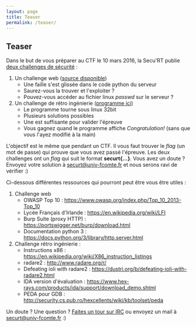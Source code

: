 ```yaml
---
layout: page
title: Teaser
permalink: /teaser/
---
```


## Teaser

Dans le but de vous préparer au CTF le 10 mars 2016, la Secu'RT publie [deux challenges de
sécurité](http://188.165.25.112:8000/) :

1. Un challenge web ([source disponible](http://188.165.25.112:8000/main.py))
    + Une faille s'est glissée dans le code python du serveur
    + Saurez-vous la trouver et l'exploiter ?
    + Pouvez-vous accéder au fichier linux *passwd* sur le serveur ?
2. Un challenge de rétro ingénierie ([programme ici](http://188.165.25.112:8000/securt.out))
    + Le programme tourne sous linux 32bit
    + Plusieurs solutions possibles
    + Une est suffisante pour valider l'épreuve
    + Vous gagnez quand le programme affiche *Congratulation!* (sans que vous l'ayez modifié à la main)

L'objectif est le même que pendant un CTF. Il vous faut trouver le *flag* (un mot de passe) qui prouve que
vous avez passé l'épreuve. Les deux challenges ont un *flag* qui suit le format **securt{...}**. Vous avez un doute ?
Envoyez votre solution à securt@univ-fcomte.fr et nous serons ravi de vérifier :)

Ci-dessous différentes ressources qui pourront peut être vous être utiles :

1. Challenge web
    + OWASP Top 10 : <https://www.owasp.org/index.php/Top_10_2013-Top_10>
    + Lycée Français d'Irlande : <https://en.wikipedia.org/wiki/LFI>
    + Burp Suite (proxy HTTP) : <https://portswigger.net/burp/download.html>
    + Documentation python 3 : <https://docs.python.org/3/library/http.server.html>
2. Challenge rétro ingénierie :
    + Instructions x86 : <https://en.wikipedia.org/wiki/X86_instruction_listings>
    + radare2 : <http://www.radare.org/r/>
    + Defeating ioli with radare2 : <https://dustri.org/b/defeating-ioli-with-radare2.html>
    + IDA version d'évaluation : <https://www.hex-rays.com/products/ida/support/download_demo.shtml>
    + PEDA pour GDB : <http://security.cs.pub.ro/hexcellents/wiki/kb/toolset/peda>

Un doute ? Une question ? [Faites un tour sur IRC](http://webchat.freenode.net/?channels=hackgyver) ou envoyez un mail
à securt@univ-fcomte.fr :)
